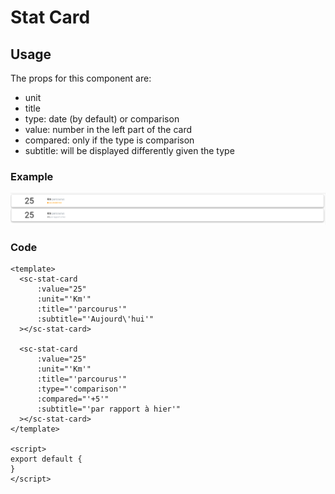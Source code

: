 # Stat Card

## Usage

The props for this component are:
- unit
- title
- type: date (by default) or comparison
- value: number in the left part of the card
- compared: only if the type is comparison
- subtitle: will be displayed differently given the type

### Example
![stat card](../public/docs/stat%20card.png)
### Code
```vue
<template>
  <sc-stat-card
      :value="25"
      :unit="'Km'"
      :title="'parcourus'"
      :subtitle="'Aujourd\'hui'"
  ></sc-stat-card>
  
  <sc-stat-card
      :value="25"
      :unit="'Km'"
      :title="'parcourus'"
      :type="'comparison'"
      :compared="'+5'"
      :subtitle="'par rapport à hier'"
  ></sc-stat-card>
</template>

<script>
export default {
}
</script>
```